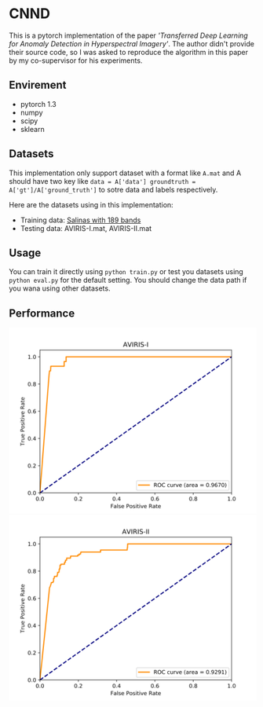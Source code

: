 # CNND

This is a pytorch implementation of the paper *'Transferred Deep Learning for Anomaly Detection in Hyperspectral Imagery'*. The author didn't provide their source code, so I was asked to reproduce the algorithm in this paper by my co-supervisor for his experiments.

## Envirement

- pytorch 1.3
- numpy
- scipy
- sklearn

## Datasets

This implementation only support dataset with a format like `A.mat` and A should have two key like `data = A['data'] groundtruth = A['gt']/A['ground_truth']` to sotre data and labels respectively.

Here are the datasets using in this implementation:

- Training data: [Salinas with 189 bands](http://www.ehu.eus/ccwintco/index.php/Hyperspectral_Remote_Sensing_Scenes)
- Testing data: AVIRIS-I.mat, AVIRIS-II.mat

## Usage

You can train it directly using `python train.py` or test you datasets using `python eval.py` for the default setting. You should change the data path if you wana using other datasets.

## Performance

![AVIRIS-I](./result/AVIRIS-I.svg) ![AVVIRIS-II](./result/AVIRIS-II.svg)
